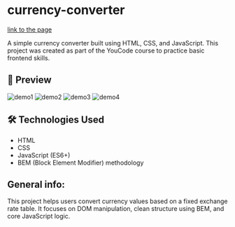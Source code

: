 # currency-converter
[link to the page](https://dor-ka.github.io/frontend-youcode-currency-converter/)

A simple currency converter built using HTML, CSS, and JavaScript. This project was created as part of the YouCode course to practice basic frontend skills.

## 📸 Preview
![demo1](images/readme1.png)
![demo2](images/readme2.png)
![demo3](images/readme3.png)
![demo4](images/readme4.png)

## 🛠️ Technologies Used
- HTML
- CSS
- JavaScript (ES6+)
- BEM (Block Element Modifier) methodology

## General info:
This project helps users convert currency values based on a fixed exchange rate table. It focuses on DOM manipulation, clean structure using BEM, and core JavaScript logic.

